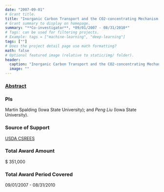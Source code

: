 ```yaml
---
date: "2007-09-01"
# Grant title.
title: "Inorganic Carbon Transport and the CO2-concentrating Mechanism of Chlamydomonas"
# Grant summary to display on homepage.
summary: "**Co-investigator**, *09/01/2007 - 08/31/2010*"
# Tags: can be used for filtering projects.
# Example: tags = ["machine-learning", "deep-learning"]
tags: [""]
# Does the project detail page use math formatting?
math: false
# Optional featured image (relative to static/img/ folder).
header:
  caption: "Inorganic Carbon Transport and the CO2-concentrating Mechanism of Chlamydomonas"
  image: ""
---
```


### [Abstract](https://reeis.usda.gov/web/crisprojectpages/0211405-inorganic-carbon-transport-and-the-co2-concentrating-mechanism-of-chlamydomonas.html)

### PIs
Martin Spalding (Iowa State University); and *Peng Liu* (Iowa State University).


### Source of Support
[USDA CSREES](https://www.usda.gov/)

### Total Award Amount
$ 351,000

### Total Award Period Covered
09/01/2007 - 08/31/2010

